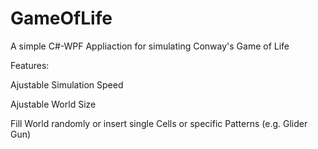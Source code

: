 # GameOfLife
A simple C#-WPF Appliaction for simulating Conway's Game of Life


Features:

Ajustable Simulation Speed

Ajustable World Size

Fill World randomly or insert single Cells or specific Patterns (e.g. Glider Gun)
